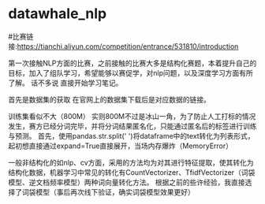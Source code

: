 # datawhale_nlp
#比赛链接:https://tianchi.aliyun.com/competition/entrance/531810/introduction

第一次接触NLP方面的比赛，之前接触的比赛大多是结构化赛题，本着提升自己的目标，加入了组队学习，希望能够以赛促学，对nlp问题，以及深度学习方面有所了解。
话不多说 直接开始学习笔记。

首先是数据集的获取
在官网上的数据集下载后是对应数据的链接。

训练集看似不大（800M） 实则800M不过是冰山一角，为了防止人工打标的情况发生，赛方已经分词完毕，并将分词结果匿名化，只能通过匿名后的标签进行训练与预测。
首先，使用pandas.str.split(' ')将dataframe中的text转化为列表形式，起初想直接通过expand=True直接展开，当场内存爆炸（MemoryError）

一般非结构化的如nlp、cv方面，采用的方法均为对其进行特征提取，使其转化为结构化数据，机器学习中常见的转化有CountVectorizer、TfidfVectorizer（词袋模型、逆文档频率模型）两种词向量转化方法。
根据之前的些许经验，我直接选择了词袋模型（事后再次线下验证，确实词袋模型效果更好）
